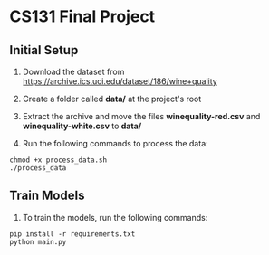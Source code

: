 # CS131 Final Project

## Initial Setup

1. Download the dataset from https://archive.ics.uci.edu/dataset/186/wine+quality

2. Create a folder called **data/** at the project's root

3. Extract the archive and move the files **winequality-red.csv** and **winequality-white.csv** to **data/**

4. Run the following commands to process the data:
```
chmod +x process_data.sh
./process_data
```

## Train Models

1. To train the models, run the following commands:
```
pip install -r requirements.txt
python main.py
```